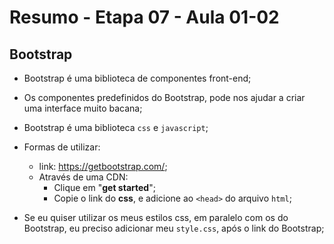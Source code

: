 # Resumo - Etapa 07 - Aula 01-02

## Bootstrap

- Bootstrap é uma biblioteca de componentes front-end;

- Os componentes predefinidos do Bootstrap, pode nos ajudar a criar uma interface muito bacana;

- Bootstrap é uma biblioteca ``css`` e ``javascript``;

- Formas de utilizar:
    - link: https://getbootstrap.com/;
    - Através de uma CDN:
      - Clique em "**get started**";
      - Copie o link do **css**, e adicione ao ``<head>`` do arquivo ``html``;

- Se eu quiser utilizar os meus estilos css, em paralelo com os do Bootstrap, eu preciso adicionar meu ``style.css``, após o link do Bootstrap;
